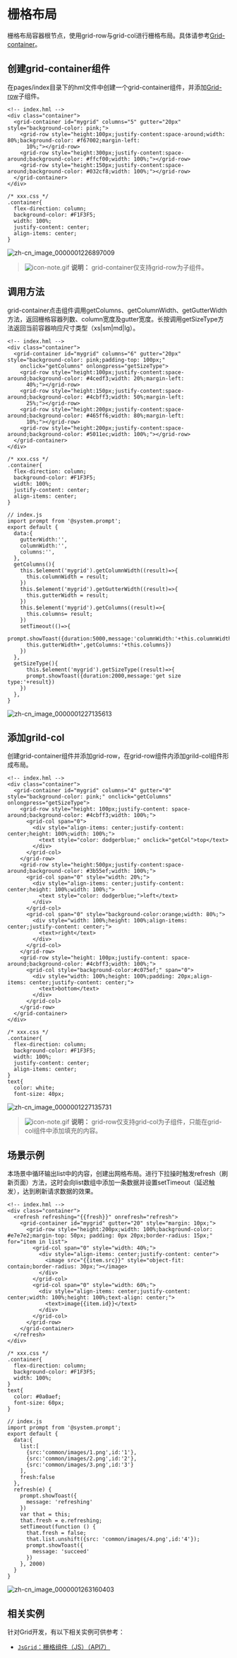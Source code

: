 # 栅格布局


栅格布局容器根节点，使用grid-row与grid-col进行栅格布局。具体请参考[Grid-container](../reference/arkui-js/js-components-grid-container.md)。


## 创建grid-container组件

在pages/index目录下的hml文件中创建一个grid-container组件，并添加[Grid-row](../reference/arkui-js/js-components-grid-row.md)子组件。


```
<!-- index.hml -->
<div class="container">
  <grid-container id="mygrid" columns="5" gutter="20px" style="background-color: pink;">
    <grid-row style="height:100px;justify-content:space-around;width: 80%;background-color: #f67002;margin-left: 
      10%;"></grid-row>
    <grid-row style="height:300px;justify-content:space-around;background-color: #ffcf00;width: 100%;"></grid-row>
    <grid-row style="height:150px;justify-content:space-around;background-color: #032cf8;width: 100%;"></grid-row>
  </grid-container>
</div>
```


```
/* xxx.css */
.container{
  flex-direction: column;
  background-color: #F1F3F5;
  width: 100%;
  justify-content: center;
  align-items: center;
}
```

![zh-cn_image_0000001226897009](figures/zh-cn_image_0000001226897009.png)

> ![icon-note.gif](public_sys-resources/icon-note.gif) **说明：**
> grid-container仅支持grid-row为子组件。


## 调用方法

grid-container点击组件调用getColumns、getColumnWidth、getGutterWidth方法，返回栅格容器列数、column宽度及gutter宽度。长按调用getSizeType方法返回当前容器响应尺寸类型（xs|sm|md|lg）。


```
<!-- index.hml -->
<div class="container">
  <grid-container id="mygrid" columns="6" gutter="20px" style="background-color: pink;padding-top: 100px;" 
    onclick="getColumns" onlongpress="getSizeType">
    <grid-row style="height:100px;justify-content:space-around;background-color: #4cedf3;width: 20%;margin-left: 
      40%;"></grid-row>
    <grid-row style="height:150px;justify-content:space-around;background-color: #4cbff3;width: 50%;margin-left:
      25%;"></grid-row>
    <grid-row style="height:200px;justify-content:space-around;background-color: #465ff6;width: 80%;margin-left: 
      10%;"></grid-row>
    <grid-row style="height:200px;justify-content:space-around;background-color: #5011ec;width: 100%;"></grid-row>
  </grid-container>
</div>
```


```
/* xxx.css */
.container{
  flex-direction: column;
  background-color: #F1F3F5;
  width: 100%;
  justify-content: center;
  align-items: center;
}
```


```
// index.js
import prompt from '@system.prompt';
export default {
  data:{
    gutterWidth:'',
    columnWidth:'',
    columns:'',
  },
  getColumns(){
    this.$element('mygrid').getColumnWidth((result)=>{
      this.columnWidth = result;
    })
    this.$element('mygrid').getGutterWidth((result)=>{
      this.gutterWidth = result;
    })
    this.$element('mygrid').getColumns((result)=>{
      this.columns= result;
    }) 
    setTimeout(()=>{              
      prompt.showToast({duration:5000,message:'columnWidth:'+this.columnWidth+',gutterWidth:'+
      this.gutterWidth+',getColumns:'+this.columns})
    })
  },
  getSizeType(){
      this.$element('mygrid').getSizeType((result)=>{
      prompt.showToast({duration:2000,message:'get size type:'+result})
    })
  },
}
```

![zh-cn_image_0000001227135613](figures/zh-cn_image_0000001227135613.gif)


## 添加grild-col

创建grid-container组件并添加grid-row，在grid-row组件内添加grild-col组件形成布局。


```
<!-- index.hml -->
<div class="container">
  <grid-container id="mygrid" columns="4" gutter="0" style="background-color: pink;" onclick="getColumns" onlongpress="getSizeType">
    <grid-row style="height: 100px;justify-content: space-around;background-color: #4cbff3;width: 100%;">
      <grid-col span="0">
        <div style="align-items: center;justify-content: center;height: 100%;width: 100%;">
          <text style="color: dodgerblue;" onclick="getCol">top</text>
        </div>
      </grid-col>
    </grid-row>
    <grid-row style="height:500px;justify-content:space-around;background-color: #3b55ef;width: 100%;">
      <grid-col span="0" style="width: 20%;">
        <div style="align-items: center;justify-content: center;height: 100%;width: 100%;">
          <text style="color: dodgerblue;">left</text>
        </div>
      </grid-col>
      <grid-col span="0" style="background-color:orange;width: 80%;">
        <div style="width: 100%;height: 100%;align-items: center;justify-content: center;">
          <text>right</text>
        </div>
      </grid-col>
    </grid-row>
    <grid-row style="height: 100px;justify-content: space-around;background-color: #4cbff3;width: 100%;">
      <grid-col style="background-color:#c075ef;" span="0">
        <div style="width: 100%;height: 100%;padding: 20px;align-items: center;justify-content: center;">
          <text>bottom</text>
        </div>
      </grid-col>
    </grid-row>
  </grid-container>
</div>
```


```
/* xxx.css */
.container{
  flex-direction: column;
  background-color: #F1F3F5;
  width: 100%;
  justify-content: center;
  align-items: center;
}
text{
  color: white;
  font-size: 40px;

```

![zh-cn_image_0000001227135731](figures/zh-cn_image_0000001227135731.png)

> ![icon-note.gif](public_sys-resources/icon-note.gif) **说明：**
> grid-row仅支持grid-col为子组件，只能在grid-col组件中添加填充的内容。


## 场景示例

本场景中循环输出list中的内容，创建出网格布局。进行下拉操时触发refresh（刷新页面）方法，这时会向list数组中添加一条数据并设置setTimeout（延迟触发），达到刷新请求数据的效果。


```
<!-- index.hml -->
<div class="container">
  <refresh refreshing="{{fresh}}" onrefresh="refresh">
    <grid-container id="mygrid" gutter="20" style="margin: 10px;">
      <grid-row style="height:200px;width: 100%;background-color: #e7e7e2;margin-top: 50px; padding: 0px 20px;border-radius: 15px;" for="item in list">
        <grid-col span="0" style="width: 40%;">
          <div style="align-items: center;justify-content: center">
            <image src="{{item.src}}" style="object-fit: contain;border-radius: 30px;"></image>
          </div>
        </grid-col>
        <grid-col span="0" style="width: 60%;">
          <div style="align-items: center;justify-content: center;width: 100%;height: 100%;text-align: center;">
            <text>image{{item.id}}</text>
          </div>
        </grid-col>
      </grid-row>
    </grid-container>
  </refresh>
</div>
```


```
/* xxx.css */
.container{
  flex-direction: column;
  background-color: #F1F3F5;
  width: 100%;
}
text{
  color: #0a0aef;
  font-size: 60px;
}
```


```
// index.js
import prompt from '@system.prompt';
export default {
  data:{
    list:[
      {src:'common/images/1.png',id:'1'},
      {src:'common/images/2.png',id:'2'},
      {src:'common/images/3.png',id:'3'}
    ],
    fresh:false
  },
  refresh(e) {
    prompt.showToast({
      message: 'refreshing'
    })
    var that = this;
    that.fresh = e.refreshing;
    setTimeout(function () {
      that.fresh = false;
      that.list.unshift({src: 'common/images/4.png',id:'4'});
      prompt.showToast({
        message: 'succeed'
      })
    }, 2000)
  }
}
```


![zh-cn_image_0000001263160403](figures/zh-cn_image_0000001263160403.gif)


## 相关实例

针对Grid开发，有以下相关实例可供参考：

- [`JsGrid`：栅格组件（JS）（API7）](https://gitee.com/openharmony/app_samples/tree/master/UI/JsGrid)
